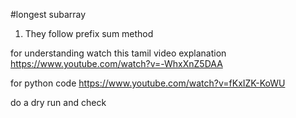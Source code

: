 #longest subarray

1. They follow prefix sum method

for understanding watch this tamil video explanation
https://www.youtube.com/watch?v=-WhxXnZ5DAA

for python code
https://www.youtube.com/watch?v=fKxIZK-KoWU

do a dry run and check
